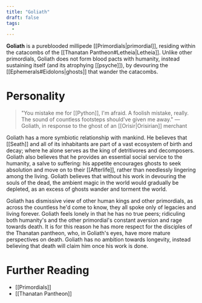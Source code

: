 ```yaml
---
title: "Goliath"
draft: false
tags:
  - 
---
```


**Goliath** is a pureblooded millipede [[Primordials|primordial]], residing within the catacombs of the [[Thanatan Pantheon#Letheia|Letheia]]. Unlike other primordials, Goliath does not form blood pacts with humanity, instead sustaining itself (and its atrophying [[psyche]]), by devouring the [[Ephemerals#Eidolons|ghosts]] that wander the catacombs.

# Personality
>"You mistake me for [[Python]], I'm afraid. A foolish mistake, really. The sound of countless footsteps should've given me away."
>— Goliath, in response to the ghost of an [[Orisir|Orisirian]] merchant

Goliath has a more symbiotic relationship with mankind. He believes that [[Seath]] and all of its inhabitants are part of a vast ecosystem of birth and decay; where he alone serves as the king of detritivores and decomposers. Goliath also believes that he provides an essential social service to the humanity, a salve to suffering: his appetite encourages ghosts to seek absolution and move on to their [[Afterlife]], rather than needlessly lingering among the living. Goliath believes that without his work in devouring the souls of the dead, the ambient magic in the world would gradually be depleted, as an excess of ghosts wander and torment the world.

Goliath has dismissive view of other human kings and other primordials, as across the countless he'd come to know, they all spoke only of legacies and living forever. Goliath feels lonely in that he has no true peers; ridiculing both humanity's and the other primordial's constant aversion and rage towards death. It is for this reason he has more respect for the disciples of the Thanatan pantheon, who, in Goliath's eyes, have more mature perspectives on death. Goliath has no ambition towards longevity, instead believing that death will claim him once his work is done.

# Further Reading
- [[Primordials]]
- [[Thanatan Pantheon]]
